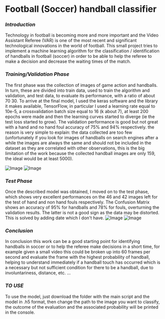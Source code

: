 # **Football (Soccer) handball classifier**
### *Introduction*
Technology in football is becoming more and more important and the Video Assistant Referee (VAR) is one of the most recent and significant technological innovations in the world of football.
This small project tries to implement a machine learning algorithm for the classification / identification of handballs in football (soccer) in order to be able to help the referee to make a decision and decrease the waiting times of the match.
### *Training/Validation Phase*
The first phase was the collection of images of game action and handballs. In turn, these are divided into train data, used to train the algorithm and validation, and test data, to evaluate its performance, with a ratio of about 70 30. To arrive at the final model, I used the keras software and the library it makes available, TensorFlow, in particular I used a learning rate equal to 10e-5, a crossvalidation batch size equal to 16 (k about 7), at least 200 epochs were made and then the learning curves started to diverge (ie the test loss started to grow). The validation performance is good but not great with a hand and no hand foul accuracy of 75% and 94% respectively. the reason is very simple to explain: the data collected are too few (unfortunately if you look for images of handballs on search engines after a while the images are always the same and should not be included in the dataset as they are correlated with other observations, this is the big limitation of the work because the collected handball images are only 159, the ideal would be at least 5000).

![Image](https://user-images.githubusercontent.com/98172442/224316075-3f945934-22cd-4fc4-b41f-061e8293a03d.PNG) 
![Image](https://user-images.githubusercontent.com/98172442/224316100-48c94776-e70c-467e-a639-a52498ae8ab4.PNG)
### *Test Phase*
Once the described model was obtained, I moved on to the test phase, which shows very excellent performances on the 46 and 42 images left for the test of hand and non hand fouls respectively. The Confusion Matrix shows an accuracy of 95% for handballs and 78% for fouls, overturning the validation results. The latter is not a good sign as the data may be distorted. This is solved by adding date which I don't have.
![Image](https://user-images.githubusercontent.com/98172442/224317182-63962651-ca28-4f2b-804a-1e9f119e834f.PNG)
![Image](https://user-images.githubusercontent.com/98172442/224317219-b1e33bbb-efc3-405a-bc04-f45ff4f4a315.PNG)
### *Conclusion*
In conclusion this work can be a good starting point for identifying handballs in soccer or to help the referee make decisions in a short time, for example given a small video this could be broken up into 60 frames per second and evaluate the frame with the highest probability of handball, helping to understand immediately if a handball touch has occurred which is a necessary but not sufficient condition for there to be a handball, due to involuntariness, distance, etc. ...
### *TO USE*
To use the model, just download the folder with the main script and the model in .h5 format, then change the path to the image you want to classify, the outcome of the evaluation and the associated probability will be printed in the console.
